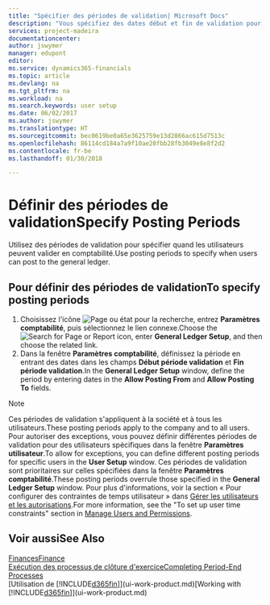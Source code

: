 ```yaml
---
title: "Spécifier des périodes de validation| Microsoft Docs"
description: "Vous spécifiez des dates début et fin de validation pour configurer quand les utilisateurs peuvent valider en comptabilité."
services: project-madeira
documentationcenter: 
author: jswymer
manager: edupont
editor: 
ms.service: dynamics365-financials
ms.topic: article
ms.devlang: na
ms.tgt_pltfrm: na
ms.workload: na
ms.search.keywords: user setup
ms.date: 06/02/2017
ms.author: jswymer
ms.translationtype: HT
ms.sourcegitcommit: bec0619be0a65e3625759e13d2866ac615d7513c
ms.openlocfilehash: 86114cd184a7a9f10ae28fbb28fb3049e8e8f2d2
ms.contentlocale: fr-be
ms.lasthandoff: 01/30/2018

---
```

# <a name="specify-posting-periods"></a><span data-ttu-id="37799-103">Définir des périodes de validation</span><span class="sxs-lookup"><span data-stu-id="37799-103">Specify Posting Periods</span></span>
<span data-ttu-id="37799-104">Utilisez des périodes de validation pour spécifier quand les utilisateurs peuvent valider en comptabilité.</span><span class="sxs-lookup"><span data-stu-id="37799-104">Use posting periods to specify when users can post to the general ledger.</span></span>  

## <a name="to-specify-posting-periods"></a><span data-ttu-id="37799-105">Pour définir des périodes de validation</span><span class="sxs-lookup"><span data-stu-id="37799-105">To specify posting periods</span></span>
1. <span data-ttu-id="37799-106">Choisissez l'icône ![Page ou état pour la recherche](media/ui-search/search_small.png "icône Page ou état pour la recherche"), entrez **Paramètres comptabilité**, puis sélectionnez le lien connexe.</span><span class="sxs-lookup"><span data-stu-id="37799-106">Choose the ![Search for Page or Report](media/ui-search/search_small.png "Search for Page or Report icon") icon, enter **General Ledger Setup**, and then choose the related link.</span></span>  
2. <span data-ttu-id="37799-107">Dans la fenêtre **Paramètres comptabilité**, définissez la période en entrant des dates dans les champs **Début période validation** et **Fin période validation**.</span><span class="sxs-lookup"><span data-stu-id="37799-107">In the **General Ledger Setup** window, define the period by entering dates in the **Allow Posting From** and **Allow Posting To** fields.</span></span>  

> [!NOTE]  
>   <span data-ttu-id="37799-108">Ces périodes de validation s'appliquent à la société et à tous les utilisateurs.</span><span class="sxs-lookup"><span data-stu-id="37799-108">These posting periods apply to the company and to all users.</span></span> <span data-ttu-id="37799-109">Pour autoriser des exceptions, vous pouvez définir différentes périodes de validation pour des utilisateurs spécifiques dans la fenêtre **Paramètres utilisateur**.</span><span class="sxs-lookup"><span data-stu-id="37799-109">To allow for exceptions, you can define different posting periods for specific users in the **User Setup** window.</span></span> <span data-ttu-id="37799-110">Ces périodes de validation sont prioritaires sur celles spécifiées dans la fenêtre **Paramètres comptabilité**.</span><span class="sxs-lookup"><span data-stu-id="37799-110">These posting periods overrule those specified in the **General Ledger Setup** window.</span></span> <span data-ttu-id="37799-111">Pour plus d'informations, voir la section « Pour configurer des contraintes de temps utilisateur » dans [Gérer les utilisateurs et les autorisations](ui-how-users-permissions.md).</span><span class="sxs-lookup"><span data-stu-id="37799-111">For more information, see the "To set up user time constraints" section in [Manage Users and Permissions](ui-how-users-permissions.md).</span></span>

## <a name="see-also"></a><span data-ttu-id="37799-112">Voir aussi</span><span class="sxs-lookup"><span data-stu-id="37799-112">See Also</span></span>
[<span data-ttu-id="37799-113">Finances</span><span class="sxs-lookup"><span data-stu-id="37799-113">Finance</span></span>](finance.md)  
[<span data-ttu-id="37799-114">Exécution des processus de clôture d'exercice</span><span class="sxs-lookup"><span data-stu-id="37799-114">Completing Period-End Processes</span></span>](year-how-complete-period-end-processes.md)  
<span data-ttu-id="37799-115">[Utilisation de [!INCLUDE[d365fin](includes/d365fin_md.md)]](ui-work-product.md)</span><span class="sxs-lookup"><span data-stu-id="37799-115">[Working with [!INCLUDE[d365fin](includes/d365fin_md.md)]](ui-work-product.md)</span></span>

